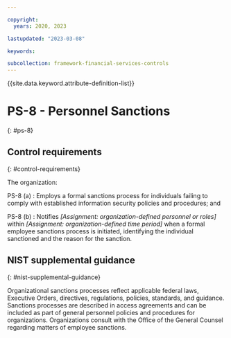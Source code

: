 ```yaml
---

copyright:
  years: 2020, 2023

lastupdated: "2023-03-08"

keywords:

subcollection: framework-financial-services-controls
---
```


{{site.data.keyword.attribute-definition-list}}

               
# PS-8 - Personnel Sanctions
{: #ps-8}

## Control requirements
{: #control-requirements}

The organization:

PS-8 (a)
    : Employs a formal sanctions process for individuals failing to comply with established information security policies and procedures; and

PS-8 (b)
    : Notifies _[Assignment: organization-defined personnel or roles]_ within _[Assignment: organization-defined time period]_ when a formal employee sanctions process is initiated, identifying the individual sanctioned and the reason for the sanction.

## NIST supplemental guidance
{: #nist-supplemental-guidance}

Organizational sanctions processes reflect applicable federal laws, Executive Orders, directives, regulations, policies, standards, and guidance. Sanctions processes are described in access agreements and can be included as part of general personnel policies and procedures for organizations. Organizations consult with the Office of the General Counsel regarding matters of employee sanctions.





